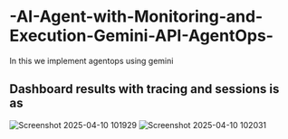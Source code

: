 # -AI-Agent-with-Monitoring-and-Execution-Gemini-API-AgentOps-
In this we implement agentops using gemini

## Dashboard results with tracing and sessions is as

![Screenshot 2025-04-10 101929](https://github.com/user-attachments/assets/72db3697-e6fc-40c0-b3cf-e014ec995047)
![Screenshot 2025-04-10 102031](https://github.com/user-attachments/assets/2819104f-2a0b-41dd-b620-edb163057371)
